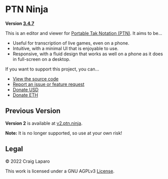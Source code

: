 # PTN Ninja

**Version [3.4.7](https://github.com/gruppler/PTN-Ninja/releases)**

This is an editor and viewer for [Portable Tak Notation (PTN)](https://ustak.org/portable-tak-notation/). It aims to be...

- Useful for transcription of live games, even on a phone.
- Intuitive, with a minimal UI that is enjoyable to use.
- Responsive, with a fluid design that works as well on a phone as it does in full-screen on a desktop.

If you want to support this project, you can...

- [View the source code](https://github.com/gruppler/PTN-Ninja/)
- [Report an issue or feature request](https://github.com/gruppler/PTN-Ninja/issues/)
- [Donate USD](https://www.paypal.me/gruppler)
- [Donate ETH](https://gruppler.argent.xyz)

## Previous Version

**Version 2** is available at [v2.ptn.ninja](https://v2.ptn.ninja).

**Note:** It is no longer supported, so use at your own risk!

## Legal

&copy; 2022 Craig Laparo

This work is licensed under a GNU AGPLv3 [License](https://www.gnu.org/licenses/agpl-3.0.en.html).
